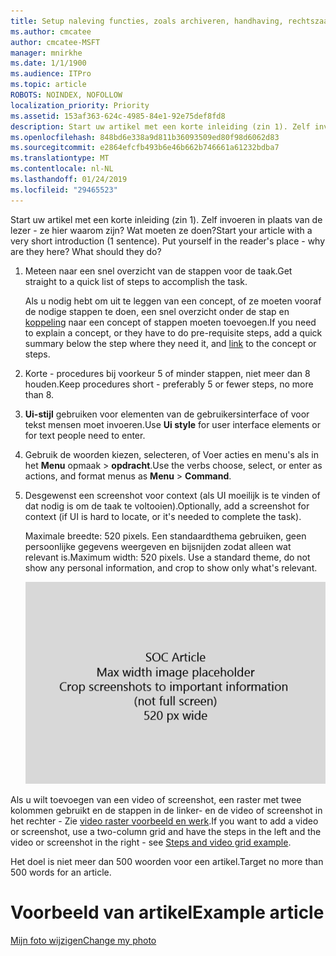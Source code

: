 ```yaml
---
title: Setup naleving functies, zoals archiveren, handhaving, rechtszaak, eDiscovery en MDM
ms.author: cmcatee
author: cmcatee-MSFT
manager: mnirkhe
ms.date: 1/1/1900
ms.audience: ITPro
ms.topic: article
ROBOTS: NOINDEX, NOFOLLOW
localization_priority: Priority
ms.assetid: 153af363-624c-4985-84e1-92e75def8fd8
description: Start uw artikel met een korte inleiding (zin 1). Zelf invoeren in plaats van de lezer - ze hier waarom zijn? Wat moeten ze doen?
ms.openlocfilehash: 848bd6e338a9d811b36093509ed80f98d6062d83
ms.sourcegitcommit: e2864efcfb493b6e46b662b746661a61232bdba7
ms.translationtype: MT
ms.contentlocale: nl-NL
ms.lasthandoff: 01/24/2019
ms.locfileid: "29465523"
---
```

<span data-ttu-id="fa63d-p102">Start uw artikel met een korte inleiding (zin 1). Zelf invoeren in plaats van de lezer - ze hier waarom zijn? Wat moeten ze doen?</span><span class="sxs-lookup"><span data-stu-id="fa63d-p102">Start your article with a very short introduction (1 sentence). Put yourself in the reader's place - why are they here? What should they do?</span></span> 
  
1. <span data-ttu-id="fa63d-108">Meteen naar een snel overzicht van de stappen voor de taak.</span><span class="sxs-lookup"><span data-stu-id="fa63d-108">Get straight to a quick list of steps to accomplish the task.</span></span>
    
    <span data-ttu-id="fa63d-109">Als u nodig hebt om uit te leggen van een concept, of ze moeten vooraf de nodige stappen te doen, een snel overzicht onder de stap en [koppeling](https://support.office.com/article/f37e7984-cf03-4fde-92d3-82970d7e241b.aspx) naar een concept of stappen moeten toevoegen.</span><span class="sxs-lookup"><span data-stu-id="fa63d-109">If you need to explain a concept, or they have to do pre-requisite steps, add a quick summary below the step where they need it, and [link](https://support.office.com/article/f37e7984-cf03-4fde-92d3-82970d7e241b.aspx) to the concept or steps.</span></span> 
    
2. <span data-ttu-id="fa63d-110">Korte - procedures bij voorkeur 5 of minder stappen, niet meer dan 8 houden.</span><span class="sxs-lookup"><span data-stu-id="fa63d-110">Keep procedures short - preferably 5 or fewer steps, no more than 8.</span></span>
    
3. <span data-ttu-id="fa63d-111">**Ui-stijl** gebruiken voor elementen van de gebruikersinterface of voor tekst mensen moet invoeren.</span><span class="sxs-lookup"><span data-stu-id="fa63d-111">Use **Ui style** for user interface elements or for text people need to enter.</span></span> 
    
4. <span data-ttu-id="fa63d-112">Gebruik de woorden kiezen, selecteren, of Voer acties en menu's als in het **Menu** opmaak \> **opdracht**.</span><span class="sxs-lookup"><span data-stu-id="fa63d-112">Use the verbs choose, select, or enter as actions, and format menus as **Menu** \> **Command**.</span></span>
    
5. <span data-ttu-id="fa63d-113">Desgewenst een screenshot voor context (als UI moeilijk is te vinden of dat nodig is om de taak te voltooien).</span><span class="sxs-lookup"><span data-stu-id="fa63d-113">Optionally, add a screenshot for context (if UI is hard to locate, or it's needed to complete the task).</span></span>
    
    <span data-ttu-id="fa63d-p103">Maximale breedte: 520 pixels. Een standaardthema gebruiken, geen persoonlijke gegevens weergeven en bijsnijden zodat alleen wat relevant is.</span><span class="sxs-lookup"><span data-stu-id="fa63d-p103">Maximum width: 520 pixels. Use a standard theme, do not show any personal information, and crop to show only what's relevant.</span></span> 
    
    ![Tijdelijke aanduiding - maximale breedte voor SOC artikel art is 520 pixels](media/7d43d3be-8658-4a5b-aa15-ed62a47a2b24.png)
  
<span data-ttu-id="fa63d-117">Als u wilt toevoegen van een video of screenshot, een raster met twee kolommen gebruikt en de stappen in de linker- en de video of screenshot in het rechter - Zie [video raster voorbeeld en werk](https://support.office.com/article/14ce8e82-efa0-47f5-bb84-94f078db3dae.aspx).</span><span class="sxs-lookup"><span data-stu-id="fa63d-117">If you want to add a video or screenshot, use a two-column grid and have the steps in the left and the video or screenshot in the right - see [Steps and video grid example](https://support.office.com/article/14ce8e82-efa0-47f5-bb84-94f078db3dae.aspx).</span></span> 
  
<span data-ttu-id="fa63d-118">Het doel is niet meer dan 500 woorden voor een artikel.</span><span class="sxs-lookup"><span data-stu-id="fa63d-118">Target no more than 500 words for an article.</span></span>
  
# <a name="example-article"></a><span data-ttu-id="fa63d-119">Voorbeeld van artikel</span><span class="sxs-lookup"><span data-stu-id="fa63d-119">Example article</span></span>

[<span data-ttu-id="fa63d-120">Mijn foto wijzigen</span><span class="sxs-lookup"><span data-stu-id="fa63d-120">Change my photo</span></span>](https://support.office.com/article/555376e0-1fca-49ba-8434-307a0525c767.aspx)
  

